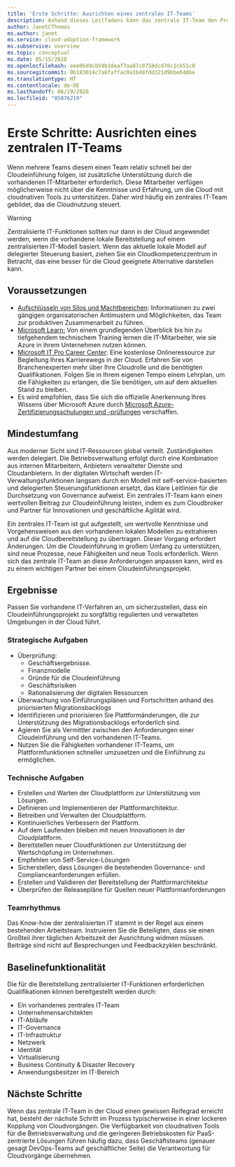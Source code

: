 ```yaml
---
title: 'Erste Schritte: Ausrichten eines zentralen IT-Teams'
description: Anhand dieses Leitfadens kann das zentrale IT-Team den Projektumfang sowie die Zielvorgaben und die Funktionen nachvollziehen, die für eine erfolgreiche Cloudeinführung erforderlich sind.
author: JanetCThomas
ms.author: janet
ms.service: cloud-adoption-framework
ms.subservice: overview
ms.topic: conceptual
ms.date: 05/15/2020
ms.openlocfilehash: eee0bd9cb59b3deaf7aa87c0758dcd70c1cb51c8
ms.sourcegitcommit: 9b183014c7a6faffac0a1b48fdd321d9bbe640be
ms.translationtype: HT
ms.contentlocale: de-DE
ms.lasthandoff: 06/19/2020
ms.locfileid: "85076219"
---
```

# <a name="get-started-align-a-central-it-team"></a>Erste Schritte: Ausrichten eines zentralen IT-Teams

Wenn mehrere Teams diesem einen Team relativ schnell bei der Cloudeinführung folgen, ist zusätzliche Unterstützung durch die vorhandenen IT-Mitarbeiter erforderlich. Diese Mitarbeiter verfügen möglicherweise nicht über die Kenntnisse und Erfahrung, um die Cloud mit cloudnativen Tools zu unterstützen. Daher wird häufig ein zentrales IT-Team gebildet, das die Cloudnutzung steuert.

> [!WARNING]
> Zentralisierte IT-Funktionen sollten nur dann in der Cloud angewendet werden, wenn die vorhandene lokale Bereitstellung auf einem zentralisierten IT-Modell basiert. Wenn das aktuelle lokale Modell auf delegierter Steuerung basiert, ziehen Sie ein Cloudkompetenzzentrum in Betracht, das eine besser für die Cloud geeignete Alternative darstellen kann.

## <a name="prerequisites"></a>Voraussetzungen

- [Aufschlüsseln von Silos und Machtbereichen](../../organize/fiefdoms-silos.md): Informationen zu zwei gängigen organisatorischen Antimustern und Möglichkeiten, das Team zur produktiven Zusammenarbeit zu führen.
- [Microsoft Learn:](https://docs.microsoft.com/learn) Von einem grundlegenden Überblick bis hin zu tiefgehendem technischem Training lernen die IT-Mitarbeiter, wie sie Azure in ihrem Unternehmen nutzen können.
- [Microsoft IT Pro Career Center](https://www.microsoft.com/itpro): Eine kostenlose Onlineressource zur Begleitung Ihres Karrierewegs in der Cloud. Erfahren Sie von Branchenexperten mehr über Ihre Cloudrolle und die benötigten Qualifikationen. Folgen Sie in Ihrem eigenen Tempo einem Lehrplan, um die Fähigkeiten zu erlangen, die Sie benötigen, um auf dem aktuellen Stand zu bleiben.
- Es wird empfohlen, dass Sie sich die offizielle Anerkennung Ihres Wissens über Microsoft Azure durch [Microsoft Azure-Zertifizierungsschulungen und -prüfungen](https://www.microsoft.com/learning/certification-overview.aspx) verschaffen.

## <a name="minimum-scope"></a>Mindestumfang

Aus moderner Sicht sind IT-Ressourcen global verteilt. Zuständigkeiten werden delegiert. Die Betriebsverwaltung erfolgt durch eine Kombination aus internen Mitarbeitern, Anbietern verwalteter Dienste und Cloudanbietern. In der digitalen Wirtschaft werden IT-Verwaltungsfunktionen langsam durch ein Modell mit self-service-basierten und delegierten Steuerungsfunktionen ersetzt, das klare Leitlinien für die Durchsetzung von Governance aufweist. Ein zentrales IT-Team kann einen wertvollen Beitrag zur Cloudeinführung leisten, indem es zum Cloudbroker und Partner für Innovationen und geschäftliche Agilität wird.

Ein zentrales IT-Team ist gut aufgestellt, um wertvolle Kenntnisse und Vorgehensweisen aus den vorhandenen lokalen Modellen zu extrahieren und auf die Cloudbereitstellung zu übertragen. Dieser Vorgang erfordert Änderungen. Um die Cloudeinführung in großem Umfang zu unterstützen, sind neue Prozesse, neue Fähigkeiten und neue Tools erforderlich. Wenn sich das zentrale IT-Team an diese Anforderungen anpassen kann, wird es zu einem wichtigen Partner bei einem Cloudeinführungsprojekt.

## <a name="deliverables"></a>Ergebnisse

Passen Sie vorhandene IT-Verfahren an, um sicherzustellen, dass ein Cloudeinführungsprojekt zu sorgfältig regulierten und verwalteten Umgebungen in der Cloud führt.

### <a name="strategic-tasks"></a>Strategische Aufgaben

- Überprüfung:
  - Geschäftsergebnisse.
  - Finanzmodelle
  - Gründe für die Cloudeinführung
  - Geschäftsrisiken
  - Rationalisierung der digitalen Ressourcen
- Überwachung von Einführungsplänen und Fortschritten anhand des priorisierten Migrationsbacklogs
- Identifizieren und priorisieren Sie Plattformänderungen, die zur Unterstützung des Migrationsbacklogs erforderlich sind.
- Agieren Sie als Vermittler zwischen den Anforderungen einer Cloudeinführung und den vorhandenen IT-Teams.
- Nutzen Sie die Fähigkeiten vorhandener IT-Teams, um Plattformfunktionen schneller umzusetzen und die Einführung zu ermöglichen.

### <a name="technical-tasks"></a>Technische Aufgaben

- Erstellen und Warten der Cloudplattform zur Unterstützung von Lösungen.
- Definieren und Implementieren der Plattformarchitektur.
- Betreiben und Verwalten der Cloudplattform.
- Kontinuierliches Verbessern der Plattform.
- Auf dem Laufenden bleiben mit neuen Innovationen in der Cloudplattform.
- Bereitstellen neuer Cloudfunktionen zur Unterstützung der Wertschöpfung im Unternehmen.
- Empfehlen von Self-Service-Lösungen
- Sicherstellen, dass Lösungen die bestehenden Governance- und Complianceanforderungen erfüllen.
- Erstellen und Validieren der Bereitstellung der Plattformarchitektur
- Überprüfen der Releasepläne für Quellen neuer Plattformanforderungen

### <a name="team-cadence"></a>Teamrhythmus

Das Know-how der zentralisierten IT stammt in der Regel aus einem bestehenden Arbeitsteam. Instruieren Sie die Beteiligten, dass sie einen Großteil ihrer täglichen Arbeitszeit der Ausrichtung widmen müssen. Beiträge sind nicht auf Besprechungen und Feedbackzyklen beschränkt.

## <a name="baseline-capability"></a>Baselinefunktionalität

Die für die Bereitstellung zentralisierter IT-Funktionen erforderlichen Qualifikationen können bereitgestellt werden durch:

- Ein vorhandenes zentrales IT-Team
- Unternehmensarchitekten
- IT-Abläufe
- IT-Governance
- IT-Infrastruktur
- Netzwerk
- Identität
- Virtualisierung
- Business Continuity & Disaster Recovery
- Anwendungsbesitzer im IT-Bereich

## <a name="whats-next"></a>Nächste Schritte

Wenn das zentrale IT-Team in der Cloud einen gewissen Reifegrad erreicht hat, besteht der nächste Schritt im Prozess typischerweise in einer lockeren Kopplung von Cloudvorgängen. Die Verfügbarkeit von cloudnativen Tools für die Betriebsverwaltung und die geringeren Betriebskosten für PaaS-zentrierte Lösungen führen häufig dazu, dass Geschäftsteams (genauer gesagt DevOps-Teams auf geschäftlicher Seite) die Verantwortung für Cloudvorgänge übernehmen.
